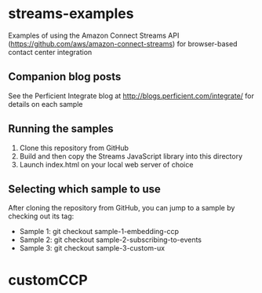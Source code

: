 # streams-examples
Examples of using the Amazon Connect Streams API (https://github.com/aws/amazon-connect-streams) for browser-based contact center integration

## Companion blog posts
See the Perficient Integrate blog at http://blogs.perficient.com/integrate/ for details on each sample

## Running the samples
1. Clone this repository from GitHub
2. Build and then copy the Streams JavaScript library into this directory
3. Launch index.html on your local web server of choice

## Selecting which sample to use
After cloning the repository from GitHub, you can jump to a sample by checking out its tag:
- Sample 1: git checkout sample-1-embedding-ccp
- Sample 2: git checkout sample-2-subscribing-to-events
- Sample 3: git checkout sample-3-custom-ux
# customCCP
